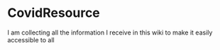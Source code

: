 # CovidResource
 I am collecting all the information I receive in this wiki to make it easily accessible to all 
